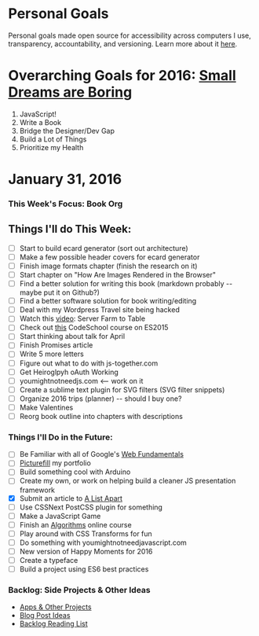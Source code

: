 Personal Goals
==============

Personal goals made open source for accessibility across computers I use, transparency, accountability, and versioning. Learn more about it [here](http://una.im/personal-goals-guide/).

# Overarching Goals for 2016: [Small Dreams are Boring](http://una.im/2015-review/)
1. JavaScript!
2. Write a Book
3. Bridge the Designer/Dev Gap
4. Build a Lot of Things
5. Prioritize my Health

# January 31, 2016

### This Week's Focus: Book Org

## Things I'll do This Week:

- [ ] Start to build ecard generator (sort out architecture)
- [ ] Make a few possible header covers for ecard generator
- [ ] Finish image formats chapter (finish the research on it)
- [ ] Start chapter on "How Are Images Rendered in the Browser"
- [ ] Find a better solution for writing this book (markdown probably -- maybe put it on Github?)
- [ ] Find a better software solution for book writing/editing
- [ ] Deal with my Wordpress Travel site being hacked
- [ ] Watch this [video](https://www.youtube.com/watch?v=uMp_c_M0h1c&feature=youtu.be&a): Server Farm to Table
- [ ] Check out [this](https://www.codeschool.com/courses/es2015-the-shape-of-javascript-to-come) CodeSchool course on ES2015
- [ ] Start thinking about talk for April
- [ ] Finish Promises article
- [ ] Write 5 more letters
- [ ] Figure out what to do with js-together.com
- [ ] Get Heiroglpyh oAuth Working
- [ ] youmightnotneedjs.com <-- work on it
- [ ] Create a sublime text plugin for SVG filters (SVG filter snippets)
- [ ] Organize 2016 trips (planner) -- should I buy one?
- [ ] Make Valentines
- [ ] Reorg book outline into chapters with descriptions

### Things I'll Do in the Future:
- [ ] Be Familiar with all of Google's [Web Fundamentals](https://developers.google.com/web/fundamentals/)
- [ ] [Picturefill](http://scottjehl.github.io/picturefill/) my portfolio
- [ ] Build something cool with Arduino
- [ ] Create my own, or work on helping build a cleaner JS presentation framework
- [x] Submit an article to [A List Apart](http://alistapart.com/about/contribute)
- [ ] Use CSSNext PostCSS plugin for something
- [ ] Make a JavaScript Game
- [ ] Finish an [Algorithms]((http://livestream.com/accounts/4894689/events/4497664)) online course
- [ ] Play around with CSS Transforms for fun
- [ ] Do something with youmightnotneedjavascript.com
- [ ] New version of Happy Moments for 2016
- [ ] Create a typeface
- [ ] Build a project using ES6 best practices

### Backlog: Side Projects & Other Ideas
- [Apps & Other Projects](https://github.com/una/personal-goals/blob/master/ideas-and-misc/app-ideas.md)
- [Blog Post Ideas](https://github.com/una/personal-goals/blob/master/ideas-and-misc/blog-ideas.md)
- [Backlog Reading List](https://github.com/una/personal-goals/tree/master/content-list)

